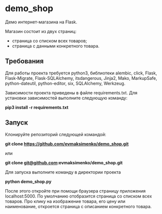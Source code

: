 # demo_shop
Демо интернет-магазина на Flask.

Магазин состоит из двух страниц:
- страница со списком всех товаров;
- страница с данными конкретного товара.

## Требования
Для работы проекта требуется python3, библиотеки alembic, click, Flask,
Flask-Migrate, Flask-SQLAlchemy, itsdangerous, Jinja2, Mako,
MarkupSafe, python-dateutil, python-editor, six, SQLAlchemy, Werkzeug.

Зависимости проекта приведены в файле requirements.txt.
Для установки зависимостей выполните следующую команду:

**pip3 install -r requirements.txt**


## Запуск
Клонируйте репозиторий следующей командой:

**git clone https://github.com/evmaksimenko/demo_shop.git**

или 

**git clone git@github.com:evmaksimenko/demo_shop.git**

Для запуска выполните команду в директории проекта 

**python demo_shop.py**

После этого откройте при помощи браузера страницу приложения localhost:5000.
По умолчанию отобразится страница со списком всех товаров. 
Про клику на изображение товара, его цену или наименование, откроется 
страница с описанием конкретного товара.